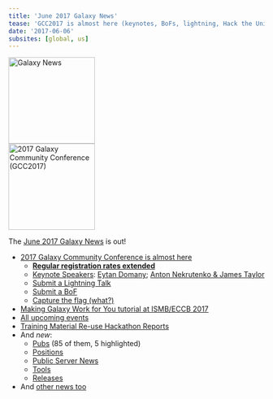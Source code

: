 ```yaml
---
title: 'June 2017 Galaxy News'
tease: 'GCC2017 is almost here (keynotes, BoFs, lightning, Hack the Universe!, ...)'
date: '2017-06-06'
subsites: [global, us]
---
```

<div class='right'><a href='/galaxy-updates/2017-06/'><img src="/images/galaxy-logos/GalaxyNews.png" alt="Galaxy News" width="170" /></a><br />
<a href="https://gcc2017.sciencesconf.org/"><img src='/images/logos/gcc2017-logo-300.png' alt='2017 Galaxy Community Conference (GCC2017)' width="170" /></a>
</div>

The [June 2017 Galaxy News](/galaxy-updates/2017-06/) is out!  

* [2017 Galaxy Community Conference is almost here](/galaxy-updates/2017-06/#gcc2017-is-almost-here-)
    * **[Regular registration rates extended](/galaxy-updates/2017-06/#regular-registration-rates-extended-to-june-16)**
    * [Keynote Speakers](/galaxy-updates/2017-06/#keynotes): [Eytan Domany](/galaxy-updates/2017-06/#eytan-domany); [Anton Nekrutenko & James Taylor](/galaxy-updates/2017-06/#anton-nekrutenko-james-taylor)
    * [Submit a Lightning Talk](/galaxy-updates/2017-06/#submit-a-lightning-talk-)
    * [Submit a BoF](/galaxy-updates/2017-06/#gcc2017-call-for-bofs-)
    * [Capture the flag (what?)](/galaxy-updates/2017-06/#hack-the-universe-capture-the-flag-at-gcc2017-)
* [Making Galaxy Work for You tutorial at ISMB/ECCB 2017](/galaxy-updates/2017-06/#galaxy-tutorial-ismb-eccb-2017)
* [All upcoming events](/galaxy-updates/2017-06/#all-events)
* [Training Material Re-use Hackathon Reports](/galaxy-updates/2017-06/index.md#training-material-re-use-hackathon-reports)
* And *new*:
    * [Pubs](/galaxy-updates/2017-06/#new-publications) (85 of them, 5 highlighted)
    * [Positions](/galaxy-updates/2017-06/#who-s-hiring)
    * [Public Server News](/galaxy-updates/2017-06/#public-galaxy-server-news)
    * [Tools](/galaxy-updates/2017-06/#tools)
    * [Releases](/galaxy-updates/2017-06/#releases)
* And [other news too](/galaxy-updates/2017-06/#other-news)
